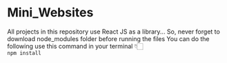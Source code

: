 # Mini_Websites

All projects in this repository use React JS as a library...
So, never forget to download node_modules folder before running the files
You can do the following use this command in your terminal 👇🏻 <br />
`npm install`
